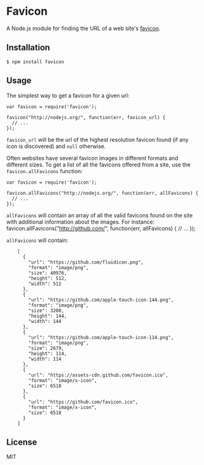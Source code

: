 # Favicon

A Node.js module for finding the URL of a web site's
[favicon](http://en.wikipedia.org/wiki/Favicon).

## Installation

    $ npm install favicon

## Usage

The simplest way to get a favicon for a given url:

    var favicon = require('favicon');
 
    favicon("http://nodejs.org/", function(err, favicon_url) {
      // ...
    });

`favicon_url` will be the url of the highest resolution favicon found (if any icon is discovered) and `null` otherwise.


Often websites have several favicon images in different formats and different sizes. To get a list of all the favicons offered from a site, use the `favicon.allFavicons` function:

    var favicon = require('favicon');
  
    favicon.allFavicons("http://nodejs.org/", function(err, allFavicons) {
      // ...
    });

`allFavicons` will contain an array of all the valid favicons found on the site with additional information about the images. For instance:
		favicon.allFavicons("http://github.com/", function(err, allFavicons) {
      // ...
    });

`allFavicons` will contain:

		[
		  {
		    "url": "https://github.com/fluidicon.png",
		    "format": "image/png",
		    "size": 40976,
		    "height": 512,
		    "width": 512
		  },
		  {
		    "url": "https://github.com/apple-touch-icon-144.png",
		    "format": "image/png",
		    "size": 3200,
		    "height": 144,
		    "width": 144
		  },
		  {
		    "url": "https://github.com/apple-touch-icon-114.png",
		    "format": "image/png",
		    "size": 2679,
		    "height": 114,
		    "width": 114
		  },
		  {
		    "url": "https://assets-cdn.github.com/favicon.ico",
		    "format": "image/x-icon",
		    "size": 6518
		  },
		  {
		    "url": "https://github.com/favicon.ico",
		    "format": "image/x-icon",
		    "size": 6518
		  }
		]

## License

MIT
